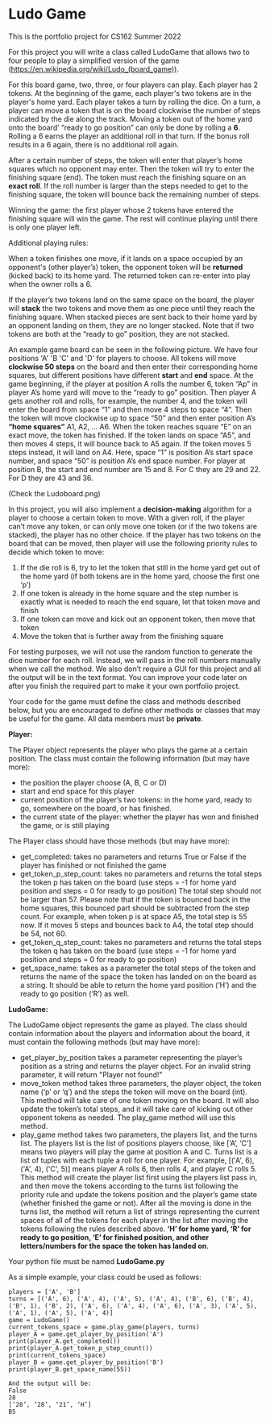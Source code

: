 
# Ludo Game

This is the portfolio project for CS162 Summer 2022

For this project you will write a class called LudoGame that allows two to four people to play a simplified version of the game (https://en.wikipedia.org/wiki/Ludo_(board_game)).

For this board game, two, three, or four players can play. Each player has 2 tokens. At the beginning of the game, each player's two tokens are in the player's home yard. Each player takes a turn by rolling the dice. On a turn, a player can move a token that is on the board clockwise the number of steps indicated by the die along the track. Moving a token out of the home yard onto the board’ “ready to go position” can only be done by rolling a **6**. Rolling a 6 earns the player an additional roll in that turn. If the bonus roll results in a 6 again, there is no additional roll again.

After a certain number of steps, the token will enter that player’s home squares which no opponent may enter.  Then the token will try to enter the finishing square (end). The token must reach the finishing square on an **exact roll**. If the roll number is larger than the steps needed to get to the finishing square, the token will bounce back the remaining number of steps.

Winning the game: the first player whose 2 tokens have entered the finishing square will win the game. The rest will continue playing until there is only one player left.

Additional playing rules:

When a token finishes one move, if it lands on a space occupied by an opponent's (other player’s) token, the opponent token will be **returned** (kicked back) to its home yard. The returned token can re-enter into play when the owner rolls a 6.

If the player’s two tokens land on the same space on the board, the player will **stack** the two tokens and move them as one piece until they reach the finishing square. When stacked pieces are sent back to their home yard by an opponent landing on them, they are no longer stacked. Note that if two tokens are both at the “ready to go” position, they are not stacked.

An example game board can be seen in the following picture.  We have four positions 'A' 'B 'C' and 'D' for players to choose. All tokens will move **clockwise 50 steps** on the board and then enter their corresponding home squares, but different positions have different **start** and **end** space. At the game beginning, if the player at position A rolls the number 6, token “Ap” in player A’s home yard will move to the “ready to go” position. Then player A gets another roll and rolls, for example, the number 4, and the token will enter the board from space “1” and then move 4 steps to space “4”. Then the token will move clockwise up to space “50” and then enter position A’s **“home squares”** A1, A2, … A6.  When the token reaches square “E” on an exact move, the token has finished.  If the token lands on space “A5”, and then moves 4 steps, it will bounce back to A5 again.  If the token moves 5 steps instead, it will land on A4.  Here, space “1” is position A’s start space number, and space “50” is position A’s end space number.  For player at position B, the start and end number are 15 and 8.  For C they are 29 and 22.  For D they are 43 and 36.

(Check the Ludoboard.png)

In this project, you will also implement a **decision-making** algorithm for a player to choose a certain token to move.  With a given roll, if the player can’t move any token, or can only move one token (or if the two tokens are stacked), the player has no other choice.  If the player has two tokens on the board that can be moved, then player will use the following priority rules to decide which token to move:

1. If the die roll is 6, try to let the token that still in the home yard get out of the home yard (if both tokens are in the home yard, choose the first one ‘p’)
2. If one token is already in the home square and the step number is exactly what is needed to reach the end square, let that token move and finish
3. If one token can move and kick out an opponent token, then move that token
4. Move the token that is further away from the finishing square

For testing purposes, we will not use the random function to generate the dice number for each roll.  Instead, we will pass in the roll numbers manually when we call the method.  We also don’t require a GUI for this project and all the output will be in the text format.  You can improve your code later on after you finish the required part to make it your own portfolio project.

Your code for the game must define the class and methods described below, but you are encouraged to define other methods or classes that may be useful for the game. All data members must be **private**.
 
**Player:**

The Player object represents the player who plays the game at a certain position. The class must contain the following information (but may have more):
  * the position the player choose (A, B, C or D)
  * start and end space for this player
  * current position of the player’s two tokens: in the home yard, ready to go, somewhere on the board, or has finished.
  * the current state of the player: whether the player has won and finished the game, or is still playing
  
The Player class should have those methods (but may have more):
  * get_completed: takes no parameters and returns True or False if the player has finished or not finished the game
  * get_token_p_step_count: takes no parameters and returns the total steps the token p has taken on the board (use steps = -1 for home yard position and steps = 0 for ready to go position) The total step should not be larger than 57.  Please note that if the token is bounced back in the home squares, this bounced part should be subtracted from the step count. For example, when token p is at space A5, the total step is 55 now.  If it moves 5 steps and bounces back to A4, the total step should be 54, not 60.
* get_token_q_step_count: takes no parameters and returns the total steps the token q has taken on the board  (use steps = -1 for home yard position and steps = 0 for ready to go position)
* get_space_name: takes as a parameter the total steps of the token and returns the name of the space the token has landed on on the board as a string.  It should be able to return the home yard position (‘H’) and the ready to go position (‘R’) as well.
  
**LudoGame:**

The LudoGame object represents the game as played.  The class should contain information about the players and information about the board, it must contain the following methods (but may have more):
* get_player_by_position takes a parameter representing the player’s position as a string and returns the player object. For an invalid string parameter, it will return "Player not found!"
* move_token method takes three parameters, the player object, the token name (‘p’ or ‘q’) and the steps the token will move on the board (int).  This method will take care of one token moving on the board.  It will also update the token’s total steps, and it will take care of kicking out other opponent tokens as needed.  The play_game method will use this method.
* play_game method takes two parameters, the players list, and the turns list.  The players list is the list of positions players choose, like [‘A’, ‘C’] means two players will play the game at position A and C.  Turns list is a list of tuples with each tuple a roll for one player. For example, [('A', 6), ('A', 4), ('C', 5)] means player A rolls 6, then rolls 4, and player C rolls 5. This method will create the player list first using the players list pass in, and then move the tokens according to the turns list following the priority rule and update the tokens position and the player’s game state (whether finished the game or not). After all the moving is done in the turns list,  the method will return a list of strings representing the current spaces of all of the tokens for each player in the list after moving the tokens following the rules described above.  **‘H’ for home yard, ‘R’ for ready to go position, ‘E’ for finished position, and other letters/numbers for the space the token has landed on**.

Your python file must be named **LudoGame.py**

As a simple example, your class could be used as follows:

```
players = ['A', 'B']
turns = [('A', 6), ('A', 4), ('A', 5), ('A', 4), ('B', 6), ('B', 4), ('B', 1), ('B', 2), ('A', 6), ('A', 4), ('A', 6), ('A', 3), ('A', 5), ('A', 1), ('A', 5), ('A', 4)]
game = LudoGame()
current_tokens_space = game.play_game(players, turns)
player_A = game.get_player_by_position('A')
print(player_A.get_completed())
print(player_A.get_token_p_step_count())
print(current_tokens_space)
player_B = game.get_player_by_position('B')
print(player_B.get_space_name(55))

And the output will be:
False
28
[‘28’, ‘28’, ‘21’, ‘H’]
B5

```
